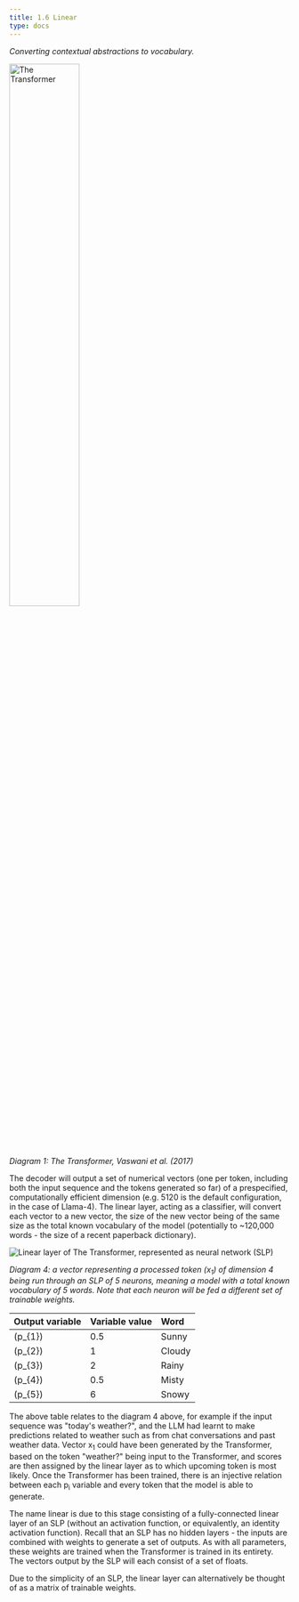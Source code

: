 ```yaml
---
title: 1.6 Linear
type: docs
---
```


*Converting contextual abstractions to vocabulary.*

<img src="/img/transformer-vaswani.png" alt="The Transformer" width="50%"/>

*Diagram 1: The Transformer, Vaswani et al. (2017)*

The decoder will output a set of numerical vectors (one per token, including both the input sequence and the tokens generated so far) of a prespecified, computationally efficient dimension (e.g. 5120 is the default configuration, in the case of Llama-4). The linear layer, acting as a classifier, will convert each vector to a new vector, the size of the new vector being of the same size as the total known vocabulary of the model (potentially to \~120,000 words \- the size of a recent paperback dictionary).


![Linear layer of The Transformer, represented as neural network (SLP)](/img/linear-SLP.svg)

*Diagram 4: a vector representing a processed token (x<sub>1</sub>) of dimension 4 being run through an SLP of 5 neurons, meaning a model with a total known vocabulary of 5 words. Note that each neuron will be fed a different set of trainable weights.*

| Output variable | Variable value | Word | 
| :---- | :---- | :---- |
| \(p_{1}\) | 0.5 | Sunny |
| \(p_{2}\) | 1 | Cloudy |
| \(p_{3}\) | 2 | Rainy |
| \(p_{4}\) | 0.5 | Misty |
| \(p_{5}\) | 6 | Snowy |

The above table relates to the diagram 4 above, for example if the input sequence was "today's weather?", and the LLM had learnt to make predictions related to weather such as from chat conversations and past weather data. Vector x<sub>1</sub> could have been generated by the Transformer, based on the token "weather?" being input to the Transformer, and scores are then assigned by the linear layer as to which upcoming token is most likely. Once the Transformer has been trained, there is an injective relation between each p<sub>i</sub> variable and every token that the model is able to generate.


The name linear is due to this stage consisting of a fully-connected linear layer of an SLP (without an activation function, or equivalently, an identity activation function). Recall that an SLP has no hidden layers \- the inputs are combined with weights to generate a set of outputs. As with all parameters, these weights are trained when the Transformer is trained in its entirety. The vectors output by the SLP will each consist of a set of floats.

Due to the simplicity of an SLP, the linear layer can alternatively be thought of as a matrix of trainable weights.